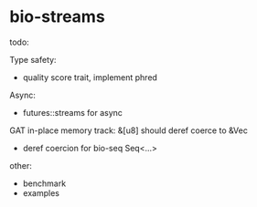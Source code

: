 # bio-streams

todo:

Type safety:
* quality score trait, implement phred

Async:
* futures::streams for async

GAT in-place memory track:
&[u8] should deref coerce to &Vec<Phred>
* deref coercion for bio-seq Seq<...>


other:
* benchmark
* examples
